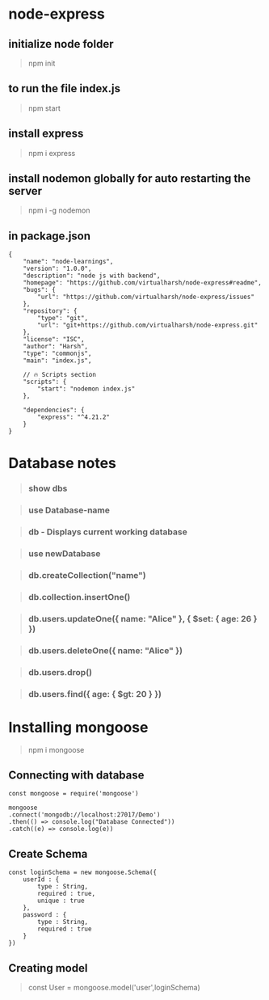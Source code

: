 # node-express

## initialize node folder
> npm init

## to run the file index.js
> npm start

## install express
> npm i express

## install nodemon globally for auto restarting the server
> npm i -g nodemon
## in package.json
```
{
    "name": "node-learnings",
    "version": "1.0.0",
    "description": "node js with backend",
    "homepage": "https://github.com/virtualharsh/node-express#readme",
    "bugs": {
        "url": "https://github.com/virtualharsh/node-express/issues"
    },
    "repository": {
        "type": "git",
        "url": "git+https://github.com/virtualharsh/node-express.git"
    },
    "license": "ISC",
    "author": "Harsh",
    "type": "commonjs",
    "main": "index.js",

    // 🔥 Scripts section
    "scripts": {
        "start": "nodemon index.js"
    },

    "dependencies": {
        "express": "^4.21.2"
    }
}

```

# Database notes

> ### show dbs 

> ### use Database-name

> ### db - Displays current working database

> ### use newDatabase 

> ### db.createCollection("name")

> ### db.collection.insertOne() 

> ### db.users.updateOne({ name: "Alice" }, { $set: { age: 26 } })

> ### db.users.deleteOne({ name: "Alice" })

> ### db.users.drop()

> ### db.users.find({ age: { $gt: 20 } })


# Installing mongoose
> npm i mongoose

## Connecting with database
```
const mongoose = require('mongoose')
```

```
mongoose
.connect('mongodb://localhost:27017/Demo')
.then(() => console.log("Database Connected"))
.catch((e) => console.log(e))
```

## Create Schema
```
const loginSchema = new mongoose.Schema({
    userId : {
        type : String,
        required : true,
        unique : true
    },
    password : {
        type : String,
        required : true
    }
})
```

## Creating model
> const User = mongoose.model('user',loginSchema)